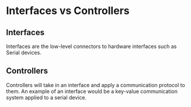 # Interfaces vs Controllers

## Interfaces

Interfaces are the low-level connectors to hardware interfaces such as Serial devices.

## Controllers

Controllers will take in an interface and apply a communication protocol to them.
An example of an interface would be a key-value communication system applied to a serial device.
